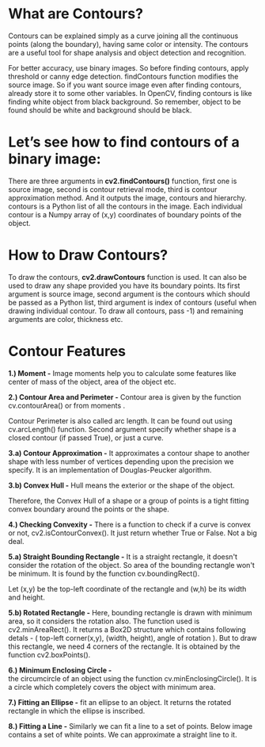 # What are Contours?
Contours can be explained simply as a curve joining all the continuous points (along the boundary), having same color or intensity. The contours are a useful tool for shape analysis and object detection and recognition.

For better accuracy, use binary images. So before finding contours, apply threshold or canny edge detection.
findContours function modifies the source image. So if you want source image even after finding contours, already store it to some other variables.
In OpenCV, finding contours is like finding white object from black background. So remember, object to be found should be white and background should be black.

# Let’s see how to find contours of a binary image:   
There are three arguments in **cv2.findContours()** function, first one is source image, second is contour retrieval mode, third is contour approximation method. And it outputs the image, contours and hierarchy. contours is a Python list of all the contours in the image. Each individual contour is a Numpy array of (x,y) coordinates of boundary points of the object.

# How to Draw Contours?  
To draw the contours, **cv2.drawContours** function is used. It can also be used to draw any shape provided you have its boundary points. Its first argument is source image, second argument is the contours which should be passed as a Python list, third argument is index of contours (useful when drawing individual contour. To draw all contours, pass -1) and remaining arguments are color, thickness etc. 

# Contour Features
**1.) Moment -** 
Image moments help you to calculate some features like center of mass of the object, area of the object etc. 

**2.) Contour Area and Perimeter -** 
Contour area is given by the function cv.contourArea() or from moments .

Contour Perimeter is also called arc length. It can be found out using cv.arcLength() function. Second argument specify whether shape is a closed contour (if passed True), or just a curve. 

**3.a) Contour Approximation -** 
It approximates a contour shape to another shape with less number of vertices depending upon the precision we specify. It is an implementation of Douglas-Peucker algorithm.

**3.b) Convex Hull -** 
Hull means the exterior or the shape of the object.

Therefore, the Convex Hull of a shape or a group of points is a tight fitting convex boundary around the points or the shape.

**4.) Checking Convexity -** 
There is a function to check if a curve is convex or not, cv2.isContourConvex(). It just return whether True or False. Not a big deal. 

**5.a) Straight Bounding Rectangle -** 
It is a straight rectangle, it doesn't consider the rotation of the object. So area of the bounding rectangle won't be minimum. It is found by the function cv.boundingRect().

Let (x,y) be the top-left coordinate of the rectangle and (w,h) be its width and height. 

**5.b) Rotated Rectangle -** 
Here, bounding rectangle is drawn with minimum area, so it considers the rotation also. The function used is cv2.minAreaRect(). It returns a Box2D structure which contains following detals - ( top-left corner(x,y), (width, height), angle of rotation ). But to draw this rectangle, we need 4 corners of the rectangle. It is obtained by the function cv2.boxPoints().  

**6.) Minimum Enclosing Circle -**  
the circumcircle of an object using the function cv.minEnclosingCircle(). It is a circle which completely covers the object with minimum area.  

**7.) Fitting an Ellipse -**
fit an ellipse to an object. It returns the rotated rectangle in which the ellipse is inscribed.

**8.) Fitting a Line -** 
Similarly we can fit a line to a set of points. Below image contains a set of white points. We can approximate a straight line to it.

